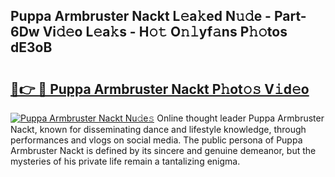 ## Puppa Armbruster Nackt L𝚎a𝚔ed N𝚞𝚍e - Part-6Dw Vi𝚍𝚎o L𝚎a𝚔s - H𝚘𝚝 O𝚗𝚕yf𝚊ns P𝚑𝚘tos dE3oB

# <h2><a href="http://kfd36b.oniu.top/?m=Puppa+Armbruster+Nackt">🔗👉 🔴 Puppa Armbruster Nackt P𝚑ot𝚘𝚜 V𝚒d𝚎o</a></h2>

[![Puppa Armbruster Nackt Nu𝚍e𝚜](https://i.imgur.com/0qMVB7G.gif)](http://kfd36b.oniu.top/?m=Puppa+Armbruster+Nackt)
Online thought leader Puppa Armbruster Nackt, known for disseminating dance and lifestyle knowledge, through performances and vlogs on social media. The public persona of Puppa Armbruster Nackt is defined by its sincere and genuine demeanor, but the mysteries of his private life remain a tantalizing enigma.  
